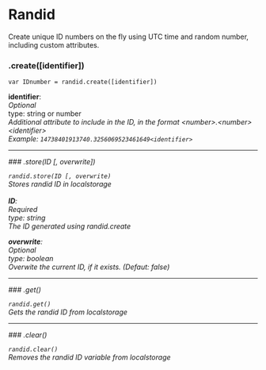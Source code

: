 # Randid
Create unique ID numbers on the fly using UTC time and random number, including custom attributes.

### .create([identifier])

<code>var IDnumber = randid.create([identifier])</code>

<b> identifier</b>:<br>
<em>Optional</em><br>
type: string or number<br>
<em> Additional attribute to include in the ID, in the format \<number>.\<number>\<identifier> <br>
Example: <code>14738401913740.3256069523461649\<identifier></code>
<hr>
### .store(ID [, overwrite])

<code>randid.store(ID [, overwrite)</code><br>
Stores randid ID in localstorage<br><br>
<b> ID</b>:<br>
<em>Required</em><br>
type: string <br>
<em> The ID generated using randid.create </em>

<b> overwrite</b>:<br>
<em>Optional</em><br>
type: boolean<br>
<em> Overwite the current ID, if it exists. (Defaut: false)</em>
<hr>
### .get()

<code>randid.get()</code><br>
Gets the randid ID from localstorage
<hr>
### .clear()

<code>randid.clear()</code><br>
Removes the randid ID variable from localstorage

